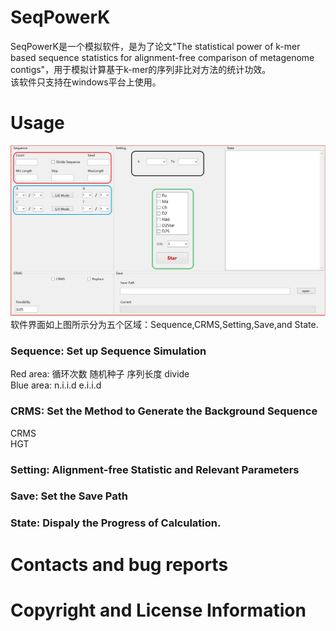# SeqPowerK
SeqPowerK是一个模拟软件，是为了论文"The statistical power of k-mer based sequence statistics for alignment-free comparison of metagenome contigs"，用于模拟计算基于k-mer的序列非比对方法的统计功效。  
该软件只支持在windows平台上使用。
# Usage
![](https://github.com/HGDscut/SeqPowerK/blob/master/1.PNG)
软件界面如上图所示分为五个区域：Sequence,CRMS,Setting,Save,and State.   
### Sequence: Set up Sequence Simulation
Red area: 循环次数 随机种子 序列长度 divide  
Blue area: n.i.i.d e.i.i.d  
### CRMS: Set the Method to Generate the Background Sequence
CRMS  
HGT  
### Setting: Alignment-free Statistic and Relevant Parameters

### Save: Set the Save Path
### State: Dispaly the Progress of Calculation.

# Contacts and bug reports
# Copyright and License Information
